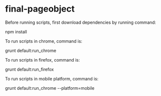 # final-pageobject

Before running scripts, first download dependencies by running command:


npm install



To run scripts in chrome, command is:


grunt default:run_chrome



To run scripts in firefox, command is:


grunt default:run_firefox



To run scripts in mobile platform, command is:


grunt default:run_chrome --platform=mobile
